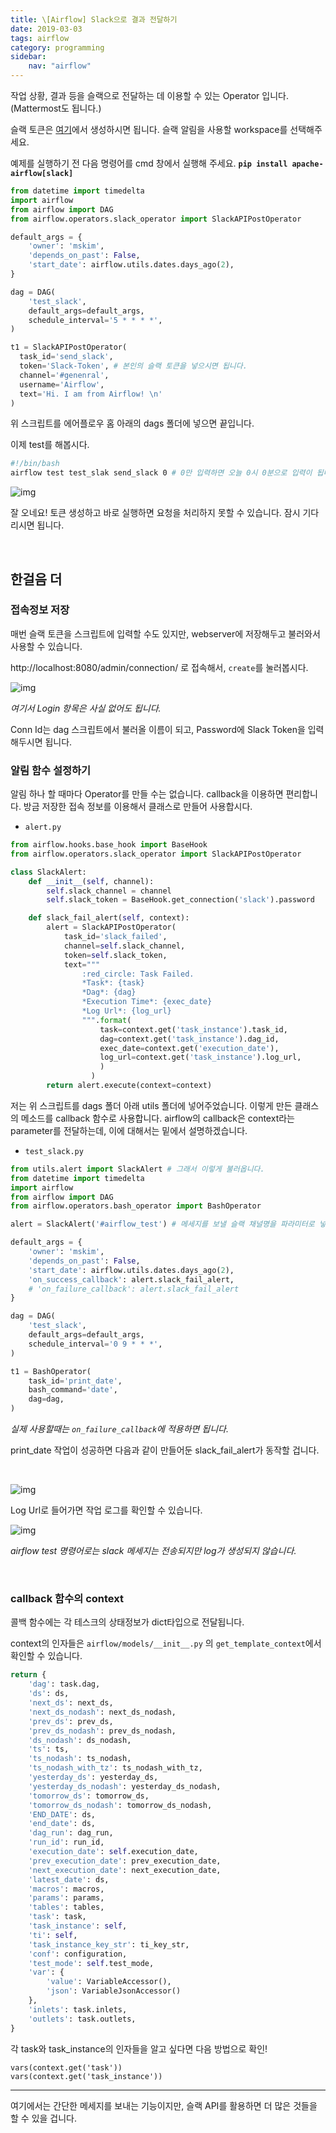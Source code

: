 ```yaml
---
title: \[Airflow] Slack으로 결과 전달하기
date: 2019-03-03
tags: airflow
category: programming
sidebar:
    nav: "airflow"
---
```


작업 상황, 결과 등을 슬랙으로 전달하는 데 이용할 수 있는 Operator 입니다. (Mattermost도 됩니다.)

슬랙 토큰은 [여기](https://api.slack.com/custom-integrations/legacy-tokens)에서 생성하시면 됩니다. 슬랙 알림을 사용할 workspace를 선택해주세요.

예제를 실행하기 전 다음 명령어를 cmd 창에서 실행해 주세요.
**`pip install apache-airflow[slack]`**

```python
from datetime import timedelta
import airflow
from airflow import DAG
from airflow.operators.slack_operator import SlackAPIPostOperator

default_args = {
    'owner': 'mskim',
    'depends_on_past': False,
    'start_date': airflow.utils.dates.days_ago(2),
}

dag = DAG(
    'test_slack',
    default_args=default_args,
    schedule_interval='5 * * * *',
)

t1 = SlackAPIPostOperator(
  task_id='send_slack',
  token='Slack-Token', # 본인의 슬랙 토큰을 넣으시면 됩니다.
  channel='#genenral',
  username='Airflow',
  text='Hi. I am from Airflow! \n'
)

```

위 스크립트를 에어플로우 홈 아래의 dags 폴더에 넣으면 끝입니다.

이제 test를 해봅시다.

```bash
#!/bin/bash
airflow test test_slak send_slack 0 # 0만 입력하면 오늘 0시 0분으로 입력이 됩니다.
```

![img](/assets/img/post/airflow/slack.png)

잘 오네요!
토큰 생성하고 바로 실행하면 요청을 처리하지 못할 수 있습니다. 잠시 기다리시면 됩니다.

<br>

## 한걸음 더

### 접속정보 저장

매번 슬랙 토큰을 스크립트에 입력할 수도 있지만, webserver에 저장해두고 불러와서 사용할 수 있습니다.

http://localhost:8080/admin/connection/ 로 접속해서, `create`를 눌러봅시다.

![img](/assets/img/post/airflow/slack2.png)

*여기서 Login 항목은 사실 없어도 됩니다.*

Conn Id는 dag 스크립트에서 불러올 이름이 되고, Password에 Slack Token을 입력해두시면 됩니다.


### 알림 함수 설정하기

알림 하나 할 때마다 Operator를 만들 수는 없습니다. callback을 이용하면 편리합니다.
방금 저장한 접속 정보를 이용해서 클래스로 만들어 사용합시다.

- `alert.py`

```python
from airflow.hooks.base_hook import BaseHook
from airflow.operators.slack_operator import SlackAPIPostOperator

class SlackAlert:
    def __init__(self, channel):
        self.slack_channel = channel
        self.slack_token = BaseHook.get_connection('slack').password

    def slack_fail_alert(self, context):
        alert = SlackAPIPostOperator(
            task_id='slack_failed',
            channel=self.slack_channel,
            token=self.slack_token,
            text="""
                :red_circle: Task Failed.
                *Task*: {task}  
                *Dag*: {dag}
                *Execution Time*: {exec_date}  
                *Log Url*: {log_url}
                """.format(
                    task=context.get('task_instance').task_id,
                    dag=context.get('task_instance').dag_id,
                    exec_date=context.get('execution_date'),
                    log_url=context.get('task_instance').log_url,
                    )
                  )
        return alert.execute(context=context)

```
저는 위 스크립트를 dags 폴더 아래 utils 폴더에 넣어주었습니다.
이렇게 만든 클래스의 메소드를 callback 함수로 사용합니다.
airflow의 callback은 context라는 parameter를 전달하는데, 이에 대해서는 밑에서 설명하겠습니다.

- `test_slack.py`

```python
from utils.alert import SlackAlert # 그래서 이렇게 불러옵니다.
from datetime import timedelta
import airflow
from airflow import DAG
from airflow.operators.bash_operator import BashOperator

alert = SlackAlert('#airflow_test') # 메세지를 보낼 슬랙 채널명을 파라미터로 넣어줍니다.

default_args = {
    'owner': 'mskim',
    'depends_on_past': False,
    'start_date': airflow.utils.dates.days_ago(2),
    'on_success_callback': alert.slack_fail_alert,
    # 'on_failure_callback': alert.slack_fail_alert
}

dag = DAG(
    'test_slack',
    default_args=default_args,
    schedule_interval='0 9 * * *',
)

t1 = BashOperator(
    task_id='print_date',
    bash_command='date',
    dag=dag,
)
```
*실제 사용할때는 `on_failure_callback`에 적용하면 됩니다.*

print_date 작업이 성공하면 다음과 같이 만들어둔 slack_fail_alert가 동작할 겁니다.

<br>

![img](/assets/img/post/airflow/slack03.png)

Log Url로 들어가면 작업 로그를 확인할 수 있습니다.

![img](/assets/img/post/airflow/slack04.png)

*airflow test 명령어로는 slack 메세지는 전송되지만 log가 생성되지 않습니다.*

<br>

### callback 함수의 context

콜백 함수에는 각 테스크의 상태정보가 dict타입으로 전달됩니다.

context의 인자들은 `airflow/models/__init__.py` 의 `get_template_context`에서 확인할 수 있습니다.

```python
return {
    'dag': task.dag,
    'ds': ds,
    'next_ds': next_ds,
    'next_ds_nodash': next_ds_nodash,
    'prev_ds': prev_ds,
    'prev_ds_nodash': prev_ds_nodash,
    'ds_nodash': ds_nodash,
    'ts': ts,
    'ts_nodash': ts_nodash,
    'ts_nodash_with_tz': ts_nodash_with_tz,
    'yesterday_ds': yesterday_ds,
    'yesterday_ds_nodash': yesterday_ds_nodash,
    'tomorrow_ds': tomorrow_ds,
    'tomorrow_ds_nodash': tomorrow_ds_nodash,
    'END_DATE': ds,
    'end_date': ds,
    'dag_run': dag_run,
    'run_id': run_id,
    'execution_date': self.execution_date,
    'prev_execution_date': prev_execution_date,
    'next_execution_date': next_execution_date,
    'latest_date': ds,
    'macros': macros,
    'params': params,
    'tables': tables,
    'task': task,
    'task_instance': self,
    'ti': self,
    'task_instance_key_str': ti_key_str,
    'conf': configuration,
    'test_mode': self.test_mode,
    'var': {
        'value': VariableAccessor(),
        'json': VariableJsonAccessor()
    },
    'inlets': task.inlets,
    'outlets': task.outlets,
}
```

각 task와 task_instance의 인자들을 알고 싶다면 다음 방법으로 확인!

```
vars(context.get('task'))
vars(context.get('task_instance'))
```

---

여기에서는 간단한 메세지를 보내는 기능이지만, 슬랙 API를 활용하면 더 많은 것들을 할 수 있을 겁니다.
